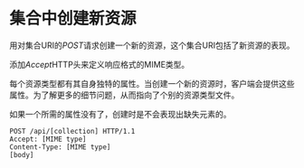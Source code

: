 # 集合中创建新资源

用对集合URI的*POST*请求创建一个新的资源，这个集合URI包括了新资源的表现。

添加*Accept*HTTP头来定义响应格式的MIME类型。

每个资源类型都有其自身独特的属性。当创建一个新的资源时，客户端会提供这些属性。为了解更多的细节问题，从而指向了个别的资源类型文件。

如果一个所需的属性没有了，创建时是不会表现出缺失元素的。

          
    POST /api/[collection] HTTP/1.1
    Accept: [MIME type]
    Content-Type: [MIME type]
    [body]
          
       
